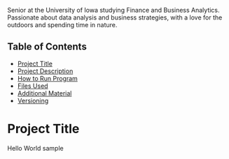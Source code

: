 Senior at the University of Iowa studying Finance and Business Analytics. Passionate about data analysis and business strategies, with a love for the outdoors and spending time in nature.
## Table of Contents
- [Project Title](#project-title)
- [Project Description](#project-description)
- [How to Run Program](#how-to-run-program)
- [Files Used](#files-used)
- [Additional Material](#additional-material)
- [Versioning](#versioning)
# Project Title
Hello World sample 
